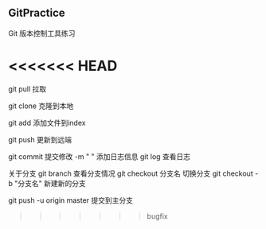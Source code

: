 ## GitPractice

Git 版本控制工具练习

<<<<<<< HEAD
=======
git pull 拉取

git clone  克隆到本地

git add  添加文件到index

git push  更新到远端

git commit 提交修改
        -m " " 添加日志信息
git log  查看日志

关于分支
git branch   查看分支情况
git checkout 分支名         切换分支
git checkout -b "分支名"    新建新的分支

git push -u origin master 提交到主分支
>>>>>>> bugfix

